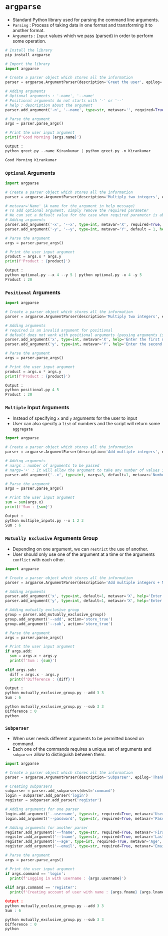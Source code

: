# `argparse`

- Standard Python library used for parsing the command line arguments.
- `Parsing` : Process of taking data in one format and transforming it to another format.
- `Arguments` : `Input` values which we pass (parsed) in order to perform some operation.

```python
# Install the library
pip install argparse

# Import the library
import argparse

# Create a parser object which stores all the information
parser = argparse.ArgumentParser(description='Greet the user', epilog='Thank you for programming')

# Adding arguments
# Optional arguments : '-name', '--name'
# Positional arguments do not starts with '-' or '--'
# help : description about the argument
parser.add_argument('-n', '--name', type=str, metavar='', required=True, help='Enter the user name')

# Parse the argument
args = parser.parse_args()

# Print the user input argument
print(f'Good Morning {args.name}')

Output :
python greet.py --name Kirankumar | python greet.py -n Kirankumar

Good Morning Kirankumar
```

### `Optional` Arguments

```python
import argparse

# Create a parser object which stores all the information
parser = argparse.ArgumentParser(description='Multiply two integers', epilog='Thank you for programming')

# metavar='Name' (A name for the argument in help message)
# To add optional argument, simply remove the required parameter
# We can set a default value for the case when required parameter is absent 
# Adding arguments
parser.add_argument('-x', '--x', type=int, metavar='X', required=True, help='Enter the first number')
parser.add_argument('-y', '--y', type=int, metavar='Y', default = 1, help='Enter the second number')

# Parse the argument
args = parser.parse_args()

# Print the user input argument
product = args.x * args.y
print(f'Product : {product}')

Output :
python optional.py --x 4 --y 5 | python optional.py -x 4 -y 5
Product : 20
```

### `Positional` Arguments

```python
import argparse

# Create a parser object which stores all the information
parser = argparse.ArgumentParser(description='Multiply two integers', epilog='Thank you for programming')

# Adding arguments
# required is an invalid argument for positional
# default does not work with positional arguments (passing arguments is compulsory)
parser.add_argument('x', type=int, metavar='X', help='Enter the first number')
parser.add_argument('y', type=int, metavar='Y', help='Enter the second number')

# Parse the argument
args = parser.parse_args()

# Print the user input argument
product = args.x * args.y
print(f'Product : {product}')

Output :
python positional.py 4 5 
Product : 20
```

### `Multiple` Input Arguments
- Instead of specifying `x` and `y` arguments for the user to input
- User can also specify a `list` of numbers and the script will return some `aggregate`

```python
import argparse

# Create a parser object which stores all the information
parser = argparse.ArgumentParser(description='Add multiple integers', epilog='Thank you for programming')

# Adding arguments
# nargs : number of arguments to be passed 
# nargs='+' : It will allow the argument to take any number of values instead of only 3.
parser.add_argument('--x', type=int, nargs=3, default=1, metavar='Numbers', help='Enter the numbers')

# Parse the argument
args = parser.parse_args()

# Print the user input argument
sum = sum(args.x)
print(f'Sum : {sum}')

Output :
python multiple_inputs.py --x 1 2 3
Sum : 6
```

### `Mutually Exclusive` Arguments Group
- Depending on one argument, we can `restrict` the use of another.
- User should only use one of the argument at a time or the arguments `conflict` with each other.
```python
import argparse

# Create a parser object which stores all the information
parser = argparse.ArgumentParser(description='Add multiple integers + Mutually Exclusive Group', epilog='Thank you for programming')

# Adding arguments
parser.add_argument('x', type=int, default=1, metavar='X', help='Enter the first number')
parser.add_argument('y', type=int, default=1, metavar='X', help='Enter the second number')

# Adding mutually exclusive group
group = parser.add_mutually_exclusive_group()
group.add_argument('--add', action='store_true')
group.add_argument('--sub', action='store_true')

# Parse the argument
args = parser.parse_args()

# Print the user input argument
if args.add:
  sum = args.x + args.y
  print(f'Sum : {sum}')
  
elif args.sub:
  diff = args.x - args.y
  print(f'Difference : {diff}')

Output :
python mutually_exclusive_group.py --add 3 3
Sum : 6

python mutually_exclusive_group.py --sub 3 3
Difference : 0
python 
```

### `Subparser`
- When user needs different arguments to be permitted based on command.
- Each one of the commands requires a unique set of arguments and `subparser` allow to distinguish between them.

```python
import argparse

# Create a parser object which stores all the information
parser = argparse.ArgumentParser(description='Subparser', epilog='Thank you for programming')

# Creating subparsers
subparser = parser.add_subparsers(dest='command')
login = subparser.add_parser('login')
register = subparser.add_parser('register')

# Adding arguments for one parser
login.add_argument('--username', type=str, required=True, metavar='Username', help='Enter the username')
login.add_argument('--password', type=str, required=True, metavar='Password', help='Enter the password')

# Adding arguments for another parser
register.add_argument('--fname', type=str, required=True, metavar='First Name', help='Enter the first name of the user')
register.add_argument('--lname', type=str, required=True, metavar='Last Name', help='Enter the last name of the user')
register.add_argument('--age', type=int, required=True, metavar='Age', help='Enter the age of the user')
register.add_argument('--email', type=str, required=True, metavar='Email Address', help='Enter the email address of the user')

# Parse the argument
args = parser.parse_args()

# Print the user input argument
if args.command == 'login':
  print(f'Logging in with username : {args.username}')
  
elif args.command == 'register':
  print(f'Creating account of user with name : {args.fname} {args.lname}, age : {args.age) and email address : {args.email}')

Output :
python mutually_exclusive_group.py --add 3 3
Sum : 6

python mutually_exclusive_group.py --sub 3 3
Difference : 0
python 
```
